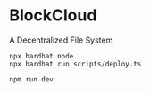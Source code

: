 # BlockCloud

A Decentralized File System

```shell
npx hardhat node
npx hardhat run scripts/deploy.ts
```

```
npm run dev
```

